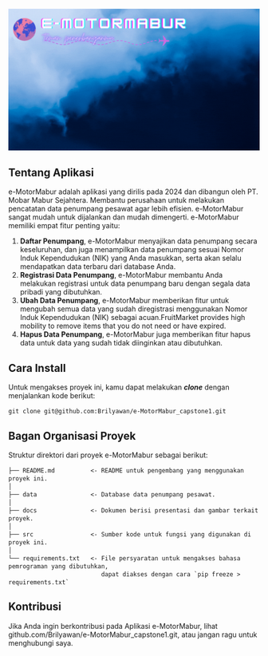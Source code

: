![Header](./docs/border.gif)

## Tentang Aplikasi

e-MotorMabur adalah aplikasi yang dirilis pada 2024 dan dibangun oleh PT. Mobar Mabur Sejahtera. Membantu perusahaan untuk melakukan pencatatan data penumpang pesawat agar lebih efisien. e-MotorMabur sangat mudah untuk dijalankan dan mudah dimengerti. e-MotorMabur memiliki empat fitur penting yaitu:

1. **Daftar Penumpang**, e-MotorMabur menyajikan data penumpang secara keseluruhan, dan juga menampilkan data penumpang sesuai Nomor Induk Kependudukan (NIK) yang Anda masukkan, serta akan selalu mendapatkan data terbaru dari database Anda.
2. **Registrasi Data Penumpang**, e-MotorMabur membantu Anda melakukan registrasi untuk data penumpang baru dengan segala data pribadi yang dibutuhkan.
3. **Ubah Data Penumpang**, e-MotorMabur memberikan fitur untuk mengubah semua data yang sudah diregistrasi menggunakan Nomor Induk Kependudukan (NIK) sebagai acuan.FruitMarket provides high mobility to remove items that you do not need or have expired.
4. **Hapus Data Penumpang**, e-MotorMabur juga memberikan fitur hapus data untuk data yang sudah tidak diinginkan atau dibutuhkan.

## Cara Install

Untuk mengakses proyek ini, kamu dapat melakukan ***clone*** dengan menjalankan kode berikut:

    git clone git@github.com:Brilyawan/e-MotorMabur_capstone1.git

    
## Bagan Organisasi Proyek

Struktur direktori dari proyek e-MotorMabur sebagai berikut:

    ├── README.md          <- README untuk pengembang yang menggunakan proyek ini.
    │
    ├── data               <- Database data penumpang pesawat.
    │
    ├── docs               <- Dokumen berisi presentasi dan gambar terkait proyek.
    │
    ├── src                <- Sumber kode untuk fungsi yang digunakan di proyek ini.
    │
    └── requirements.txt   <- File persyaratan untuk mengakses bahasa pemrograman yang dibutuhkan,
                              dapat diakses dengan cara `pip freeze > requirements.txt`

## Kontribusi

Jika Anda ingin berkontribusi pada Aplikasi e-MotorMabur, lihat github.com/Brilyawan/e-MotorMabur_capstone1.git, atau jangan ragu untuk menghubungi saya.
